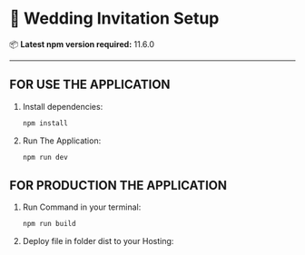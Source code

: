 # 🚀 Wedding Invitation Setup

📦 **Latest npm version required:** 11.6.0

---

## FOR USE THE APPLICATION

1. Install dependencies:
   ```bash
   npm install
2. Run The Application:
   ```bash
   npm run dev

## FOR PRODUCTION THE APPLICATION

1. Run Command in your terminal:
   ```bash
   npm run build
1. Deploy file in folder dist to your Hosting:

